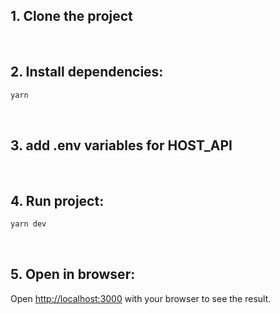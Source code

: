 ## 1. Clone the project

</br>

## 2. Install dependencies:

```bash
yarn
```

</br>

## 3. add .env variables for HOST_API

</br>

## 4. Run project:

```bash
yarn dev
```

</br>

## 5. Open in browser:

Open [http://localhost:3000](http://localhost:3000) with your browser to see the result.

